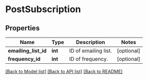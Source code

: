 # PostSubscription

## Properties
Name | Type | Description | Notes
------------ | ------------- | ------------- | -------------
**emailing_list_id** | **int** | ID of emailing list. | [optional] 
**frequency_id** | **int** | ID of frequency. | [optional] 

[[Back to Model list]](../README.md#documentation-for-models) [[Back to API list]](../README.md#documentation-for-api-endpoints) [[Back to README]](../README.md)


